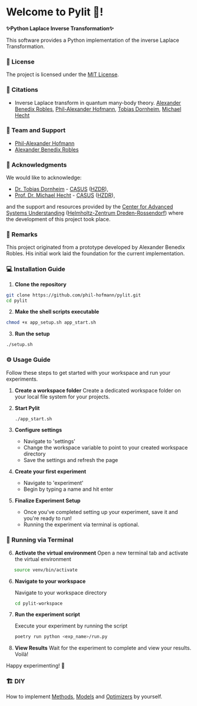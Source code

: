 # Welcome to Pylit 🚀!
**✨Python Laplace Inverse Transformation✨**

This software provides a Python implementation of the inverse Laplace Transformation.

### 📜 License

The project is licensed under the [MIT License](LICENSE.txt).

### 💬 Citations

- Inverse Laplace transform in quantum many-body theory. [Alexander Benedix Robles](a.benedix-robles@hzdr.de), [Phil-Alexander Hofmann](mailto:philhofmann@outlook.com), [Tobias Dornheim](t.dornheim@hzdr.de), [Michael Hecht](m.hecht@hzdr.de)

### 👥 Team and Support

- [Phil-Alexander Hofmann](https://github.com/philippocalippo/)
- [Alexander Benedix Robles](https://github.com/alexanderbenedix/)

### 🙏 Acknowledgments

We would like to acknowledge:

- [Dr. Tobias Dornheim](https://www.casus.science/de-de/team-members/dr-tobias-dornheim/) - [CASUS](https://www.casus.science/) ([HZDR](https://www.hzdr.de/)),
- [Prof. Dr. Michael Hecht](https://www.casus.science/de-de/team-members/michael-hecht/) - [CASUS](https://www.casus.science/) ([HZDR](https://www.hzdr.de/)),

and the support and resources provided by the [Center for Advanced Systems Understanding](https://www.casus.science/) ([Helmholtz-Zentrum Dreden-Rossendorf](https://www.hzdr.de/)) where the development of this project took place.

### 📝 Remarks

This project originated from a prototype developed by Alexander Benedix Robles. His initial work laid the foundation for the current implementation.

### 💻 Installation Guide

1. **Clone the repository**

```bash
git clone https://github.com/phil-hofmann/pylit.git
cd pylit
```

2. **Make the shell scripts executable**

```bash
chmod +x app_setup.sh app_start.sh
```

3. **Run the setup**

```bash
./setup.sh
```

### ⚙️ Usage Guide

Follow these steps to get started with your workspace and run your experiments.

1. **Create a workspace folder**
   Create a dedicated workspace folder on your local file system for your projects.

2. **Start Pylit**

   ```bash
   ./app_start.sh
   ```

3. **Configure settings**

   - Navigate to 'settings'
   - Change the workspace variable to point to your created workspace directory
   - Save the settings and refresh the page

4. **Create your first experiment**

   - Navigate to 'experiment'
   - Begin by typing a name and hit enter

5. **Finalize Experiment Setup**

   - Once you've completed setting up your experiment, save it and you're ready to run!
   - Running the experiment via terminal is optional.

### 🚀 Running via Terminal

6. **Activate the virtual environment**
   Open a new terminal tab and activate the virtual environment

```bash
   source venv/bin/activate
```

6. **Navigate to your workspace**

   Navigate to your workspace directory

   ```bash
   cd pylit-workspace
   ```

7. **Run the experiment script**

   Execute your experiment by running the script

   ```bash
   poetry run python <exp_name>/run.py
   ```

8. **View Results**
   Wait for the experiment to complete and view your results. Voilà!

Happy experimenting! 🎉

### 🏗️ DIY
How to implement [Methods](#), [Models](#) and [Optimizers](#) by yourself.